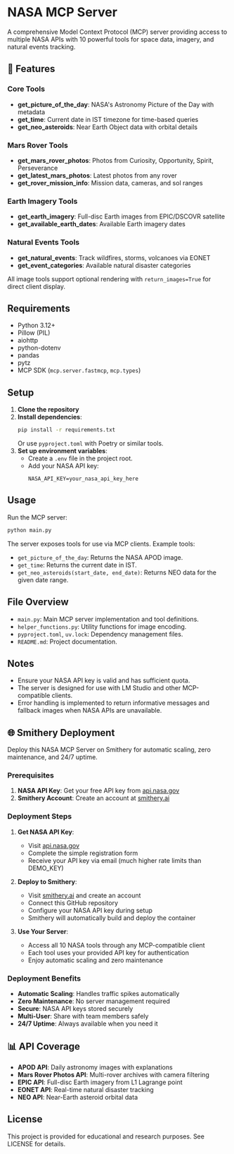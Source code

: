 # NASA MCP Server

A comprehensive Model Context Protocol (MCP) server providing access to multiple NASA APIs with 10 powerful tools for space data, imagery, and natural events tracking.

## 🚀 Features

### Core Tools
- **get_picture_of_the_day**: NASA's Astronomy Picture of the Day with metadata
- **get_time**: Current date in IST timezone for time-based queries
- **get_neo_asteroids**: Near Earth Object data with orbital details

### Mars Rover Tools  
- **get_mars_rover_photos**: Photos from Curiosity, Opportunity, Spirit, Perseverance
- **get_latest_mars_photos**: Latest photos from any rover
- **get_rover_mission_info**: Mission data, cameras, and sol ranges

### Earth Imagery Tools
- **get_earth_imagery**: Full-disc Earth images from EPIC/DSCOVR satellite
- **get_available_earth_dates**: Available Earth imagery dates

### Natural Events Tools
- **get_natural_events**: Track wildfires, storms, volcanoes via EONET
- **get_event_categories**: Available natural disaster categories

All image tools support optional rendering with `return_images=True` for direct client display.

## Requirements

- Python 3.12+
- Pillow (PIL)
- aiohttp
- python-dotenv
- pandas
- pytz
- MCP SDK (`mcp.server.fastmcp`, `mcp.types`)

## Setup

1. **Clone the repository**
2. **Install dependencies**:
   ```zsh
   pip install -r requirements.txt
   ```
   Or use `pyproject.toml` with Poetry or similar tools.
3. **Set up environment variables**:
   - Create a `.env` file in the project root.
   - Add your NASA API key:
     ```
     NASA_API_KEY=your_nasa_api_key_here
     ```

## Usage

Run the MCP server:
```zsh
python main.py
```

The server exposes tools for use via MCP clients. Example tools:
- `get_picture_of_the_day`: Returns the NASA APOD image.
- `get_time`: Returns the current date in IST.
- `get_neo_asteroids(start_date, end_date)`: Returns NEO data for the given date range.

## File Overview

- `main.py`: Main MCP server implementation and tool definitions.
- `helper_functions.py`: Utility functions for image encoding.
- `pyproject.toml`, `uv.lock`: Dependency management files.
- `README.md`: Project documentation.

## Notes

- Ensure your NASA API key is valid and has sufficient quota.
- The server is designed for use with LM Studio and other MCP-compatible clients.
- Error handling is implemented to return informative messages and fallback images when NASA APIs are unavailable.

## 🌐 Smithery Deployment

Deploy this NASA MCP Server on Smithery for automatic scaling, zero maintenance, and 24/7 uptime.

### Prerequisites

1. **NASA API Key**: Get your free API key from [api.nasa.gov](https://api.nasa.gov/)
2. **Smithery Account**: Create an account at [smithery.ai](https://smithery.ai)

### Deployment Steps

1. **Get NASA API Key**:
   - Visit [api.nasa.gov](https://api.nasa.gov/)
   - Complete the simple registration form
   - Receive your API key via email (much higher rate limits than DEMO_KEY)

2. **Deploy to Smithery**:
   - Visit [smithery.ai](https://smithery.ai) and create an account
   - Connect this GitHub repository
   - Configure your NASA API key during setup
   - Smithery will automatically build and deploy the container

3. **Use Your Server**:
   - Access all 10 NASA tools through any MCP-compatible client
   - Each tool uses your provided API key for authentication
   - Enjoy automatic scaling and zero maintenance

### Deployment Benefits

- **Automatic Scaling**: Handles traffic spikes automatically
- **Zero Maintenance**: No server management required  
- **Secure**: NASA API keys stored securely
- **Multi-User**: Share with team members safely
- **24/7 Uptime**: Always available when you need it

## 📊 API Coverage

- **APOD API**: Daily astronomy images with explanations
- **Mars Rover Photos API**: Multi-rover archives with camera filtering
- **EPIC API**: Full-disc Earth imagery from L1 Lagrange point
- **EONET API**: Real-time natural disaster tracking
- **NEO API**: Near-Earth asteroid orbital data

## License

This project is provided for educational and research purposes. See LICENSE for details.